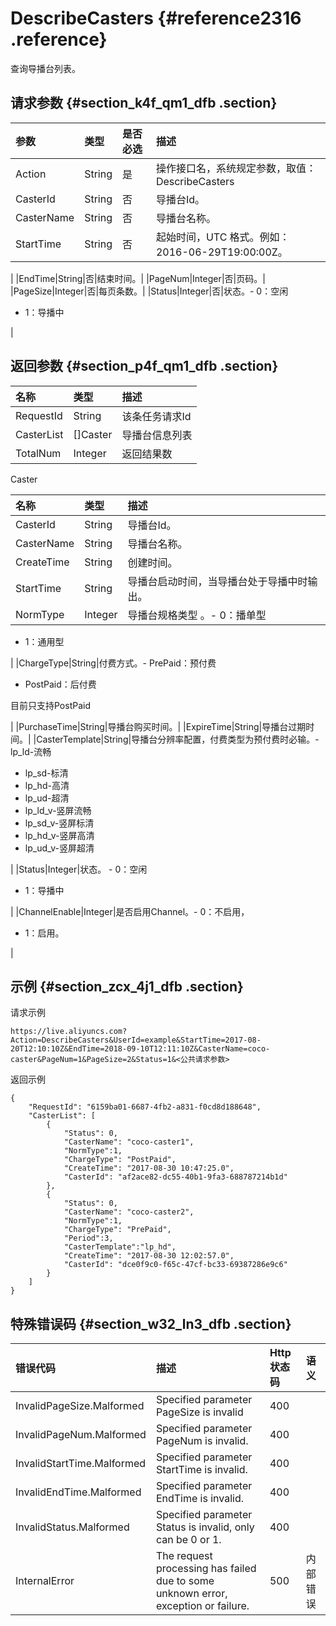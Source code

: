 # DescribeCasters {#reference2316 .reference}

查询导播台列表。

## 请求参数 {#section_k4f_qm1_dfb .section}

|参数|类型|是否必选|描述|
|:-|:-|:---|:-|
|Action|String|是|操作接口名，系统规定参数，取值：DescribeCasters|
|CasterId|String|否|导播台Id。|
|CasterName|String|否|导播台名称。|
|StartTime|String|否|起始时间，UTC 格式。例如：2016-06-29T19:00:00Z。

|
|EndTime|String|否|结束时间。|
|PageNum|Integer|否|页码。|
|PageSize|Integer|否|每页条数。|
|Status|Integer|否|状态。-   0：空闲
-   1：导播中

|

## 返回参数 {#section_p4f_qm1_dfb .section}

|名称|类型|描述|
|:-|:-|:-|
|RequestId|String|该条任务请求Id|
|CasterList|\[\]Caster|导播台信息列表|
|TotalNum|Integer|返回结果数|

Caster

|名称|类型|描述|
|:-|:-|:-|
|CasterId|String|导播台Id。|
|CasterName|String|导播台名称。|
|CreateTime|String|创建时间。|
|StartTime|String|导播台启动时间，当导播台处于导播中时输出。|
|NormType|Integer|导播台规格类型 。-   0：播单型
-   1：通用型

|
|ChargeType|String|付费方式。-   PrePaid：预付费
-   PostPaid：后付费

 目前只支持PostPaid

|
|PurchaseTime|String|导播台购买时间。|
|ExpireTime|String|导播台过期时间。|
|CasterTemplate|String|导播台分辨率配置，付费类型为预付费时必输。-   lp\_ld-流畅
-   lp\_sd-标清
-   lp\_hd-高清
-   lp\_ud-超清
-   lp\_ld\_v-竖屏流畅
-   lp\_sd\_v-竖屏标清
-   lp\_hd\_v-竖屏高清
-   lp\_ud\_v-竖屏超清

|
|Status|Integer|状态。 -   0：空闲
-   1：导播中

 |
|ChannelEnable|Integer|是否启用Channel。-   0：不启用，
-   1：启用。

|

## 示例 {#section_zcx_4j1_dfb .section}

请求示例

```
https://live.aliyuncs.com?Action=DescribeCasters&UserId=example&StartTime=2017-08-20T12:10:10Z&EndTime=2018-09-10T12:11:10Z&CasterName=coco-caster&PageNum=1&PageSize=2&Status=1&<公共请求参数> 
```

返回示例

```
{
    "RequestId": "6159ba01-6687-4fb2-a831-f0cd8d188648",
    "CasterList": [
        {
            "Status": 0,
            "CasterName": "coco-caster1",
            "NormType":1,
            "ChargeType": "PostPaid",
            "CreateTime": "2017-08-30 10:47:25.0",
            "CasterId": "af2ace82-dc55-40b1-9fa3-688787214b1d"
        },
        {
            "Status": 0,
            "CasterName": "coco-caster2",
            "NormType":1,
            "ChargeType": "PrePaid",
            "Period":3,
            "CasterTemplate":"lp_hd",
            "CreateTime": "2017-08-30 12:02:57.0",
            "CasterId": "dce0f9c0-f65c-47cf-bc33-69387286e9c6"
        }
    ]
}
```

## 特殊错误码 {#section_w32_ln3_dfb .section}

|错误代码|描述|Http 状态码|语义|
|:---|:-|:-------|:-|
|InvalidPageSize.Malformed|Specified parameter PageSize is invalid|400| |
|InvalidPageNum.Malformed|Specified parameter PageNum is invalid.|400| |
|InvalidStartTime.Malformed|Specified parameter StartTime is invalid.|400| |
|InvalidEndTime.Malformed|Specified parameter EndTime is invalid.|400| |
|InvalidStatus.Malformed|Specified parameter Status is invalid, only can be 0 or 1.|400| |
|InternalError|The request processing has failed due to some unknown error, exception or failure.|500|内部错误|


